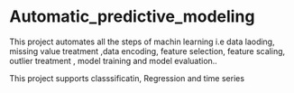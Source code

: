 # Automatic_predictive_modeling

This project automates all the steps of machin learning i.e data laoding, missing value treatment ,data encoding, feature selection, feature scaling, outlier treatment , model training and model evaluation..

This project supports classsificatin, Regression and time series
